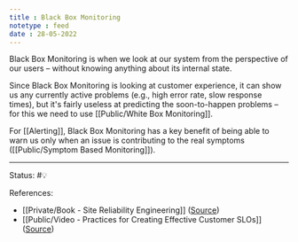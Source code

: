 ```yaml
---
title : Black Box Monitoring
notetype : feed
date : 28-05-2022
---
```


Black Box Monitoring is when we look at our system from the perspective of our users – without knowing anything about its internal state.

Since Black Box Monitoring is looking at customer experience, it can show us any currently active problems (e.g., high error rate, slow response times), but it's fairly useless at predicting the soon-to-happen problems – for this we need to use [[Public/White Box Monitoring]].

For [[Alerting]], Black Box Monitoring has a key benefit of being able to warn us only when an issue is contributing to the real symptoms ([[Public/Symptom Based Monitoring]]).

-----

Status: #💡 

References:
- [[Private/Book - Site Reliability Engineering]] ([Source](https://sre.google/sre-book/table-of-contents/))
- [[Public/Video - Practices for Creating Effective Customer SLOs]] ([Source](https://www.infoq.com/presentations/slo-pitfalls-2019/))